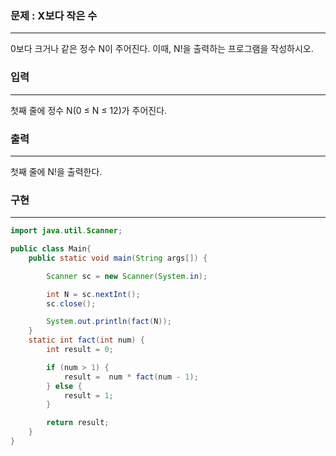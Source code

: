 ### 문제 : X보다 작은 수

<hr >

0보다 크거나 같은 정수 N이 주어진다. 이때, N!을 출력하는 프로그램을 작성하시오.

### 입력

<hr >

첫째 줄에 정수 N(0 ≤ N ≤ 12)가 주어진다.

### 출력

<hr >

첫째 줄에 N!을 출력한다.

### 구현

<hr >

~~~ Java
import java.util.Scanner;

public class Main{
    public static void main(String args[]) {

        Scanner sc = new Scanner(System.in);

        int N = sc.nextInt();
        sc.close();

        System.out.println(fact(N));
    }
    static int fact(int num) {
        int result = 0;

        if (num > 1) {
            result =  num * fact(num - 1);
        } else {
            result = 1;
        }

        return result;
    }
}
~~~